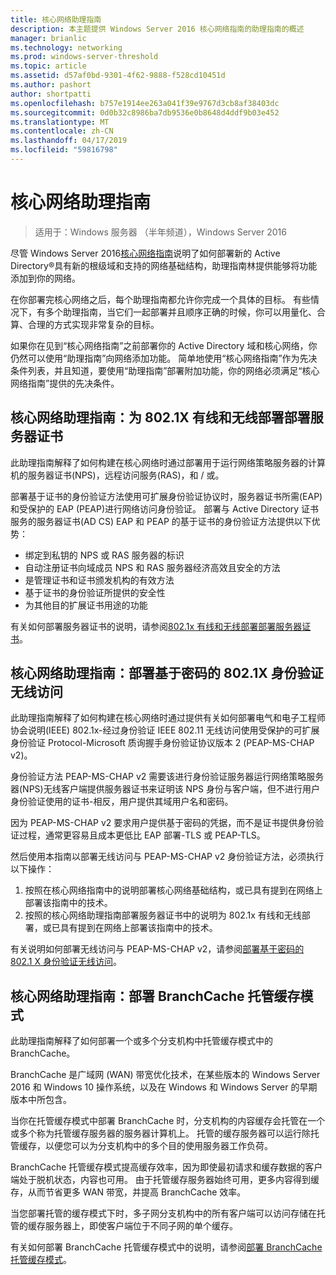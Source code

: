 ```yaml
---
title: 核心网络助理指南
description: 本主题提供 Windows Server 2016 核心网络指南的助理指南的概述
manager: brianlic
ms.technology: networking
ms.prod: windows-server-threshold
ms.topic: article
ms.assetid: d57af0bd-9301-4f62-9888-f528cd10451d
ms.author: pashort
author: shortpatti
ms.openlocfilehash: b757e1914ee263a041f39e9767d3cb8af38403dc
ms.sourcegitcommit: 0d0b32c8986ba7db9536e0b8648d4ddf9b03e452
ms.translationtype: MT
ms.contentlocale: zh-CN
ms.lasthandoff: 04/17/2019
ms.locfileid: "59816798"
---
```

# <a name="core-network-companion-guidance"></a>核心网络助理指南

>适用于：Windows 服务器 （半年频道），Windows Server 2016

尽管 Windows Server 2016[核心网络指南](https://technet.microsoft.com/windows-server-docs/networking/core-network-guide/core-network-guide)说明了如何部署新的 Active Directory&reg;具有新的根级域和支持的网络基础结构，助理指南林提供能够将功能添加到你的网络。

在你部署完核心网络之后，每个助理指南都允许你完成一个具体的目标。 有些情况下，有多个助理指南，当它们一起部署并且顺序正确的时候，你可以用量化、合算、合理的方式实现非常复杂的目标。

如果你在见到“核心网络指南”之前部署你的 Active Directory 域和核心网络，你仍然可以使用“助理指南”向网络添加功能。 简单地使用“核心网络指南”作为先决条件列表，并且知道，要使用“助理指南”部署附加功能，你的网络必须满足“核心网络指南”提供的先决条件。

## <a name="core-network-companion-guide-deploy-server-certificates-for-8021x-wired-and-wireless-deployments"></a>核心网络助理指南：为 802.1X 有线和无线部署部署服务器证书 

此助理指南解释了如何构建在核心网络时通过部署用于运行网络策略服务器的计算机的服务器证书\(NPS\)，远程访问服务\(RAS\)，和 / 或。

部署基于证书的身份验证方法使用可扩展身份验证协议时，服务器证书所需\(EAP\)和受保护的 EAP \(PEAP\)进行网络访问身份验证。 部署与 Active Directory 证书服务的服务器证书\(AD CS\) EAP 和 PEAP 的基于证书的身份验证方法提供以下优势：

- 绑定到私钥的 NPS 或 RAS 服务器的标识
- 自动注册证书向域成员 NPS 和 RAS 服务器经济高效且安全的方法
- 是管理证书和证书颁发机构的有效方法
- 基于证书的身份验证所提供的安全性
- 为其他目的扩展证书用途的功能
  
有关如何部署服务器证书的说明，请参阅[802.1x 有线和无线部署部署服务器证书](server-certs/Deploy-Server-Certificates-for-802.1X-Wired-and-Wireless-Deployments.md)。  
## <a name="core-network-companion-guide-deploy-password-based-8021x-authenticated-wireless-access"></a>核心网络助理指南：部署基于密码的 802.1X 身份验证无线访问

此助理指南解释了如何构建在核心网络时通过提供有关如何部署电气和电子工程师协会说明\(IEEE\) 802.1x\-经过身份验证 IEEE 802.11 无线访问使用受保护的可扩展身份验证 Protocol\-Microsoft 质询握手身份验证协议版本 2 \(PEAP\-MS\-CHAP v2\)。

身份验证方法 PEAP\-MS\-CHAP v2 需要该进行身份验证服务器运行网络策略服务器\(NPS\)无线客户端提供服务器证书来证明该 NPS 身份与客户端，但不进行用户身份验证使用的证书-相反，用户提供其域用户名和密码。

因为 PEAP\-MS\-CHAP v2 要求用户提供基于密码的凭据，而不是证书提供身份验证过程，通常更容易且成本更低比 EAP 部署\-TLS 或 PEAP\-TLS。

然后使用本指南以部署无线访问与 PEAP\-MS\-CHAP v2 身份验证方法，必须执行以下操作：

1. 按照在核心网络指南中的说明部署核心网络基础结构，或已具有提到在网络上部署该指南中的技术。
2. 按照的核心网络助理指南部署服务器证书中的说明为 802.1x 有线和无线部署，或已具有提到在网络上部署该指南中的技术。

有关说明如何部署无线访问与 PEAP\-MS\-CHAP v2，请参阅[部署基于密码的 802.1 X 身份验证无线访问](wireless/a-deploy-8021X-wireless-access.md)。

## <a name="core-network-companion-guide-deploy-branchcache-hosted-cache-mode"></a>核心网络助理指南：部署 BranchCache 托管缓存模式

此助理指南解释了如何部署一个或多个分支机构中托管缓存模式中的 BranchCache。

BranchCache 是广域网 (WAN) 带宽优化技术，在某些版本的 Windows Server 2016 和 Windows 10 操作系统，以及在 Windows 和 Windows Server 的早期版本中所包含。

当你在托管缓存模式中部署 BranchCache 时，分支机构的内容缓存会托管在一个或多个称为托管缓存服务器的服务器计算机上。 托管的缓存服务器可以运行除托管缓存，以便您可以为分支机构中的多个目的使用服务器工作负荷。

BranchCache 托管缓存模式提高缓存效率，因为即使最初请求和缓存数据的客户端处于脱机状态，内容也可用。 由于托管缓存服务器始终可用，更多内容得到缓存，从而节省更多 WAN 带宽，并提高 BranchCache 效率。

当您部署托管的缓存模式下时，多子网分支机构中的所有客户端可以访问存储在托管的缓存服务器上，即使客户端位于不同子网的单个缓存。

有关如何部署 BranchCache 托管缓存模式中的说明，请参阅[部署 BranchCache 托管缓存模式](bc-hcm/1-Deploy-Bc-Hcm.md)。
